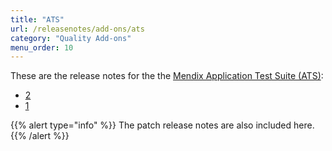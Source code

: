 ```yaml
---
title: "ATS"
url: /releasenotes/add-ons/ats
category: "Quality Add-ons"
menu_order: 10
---
```


These are the release notes for the the [Mendix Application Test Suite (ATS)](/addons/ats-addon/):

* [2](ats-2)
* [1](ats-1)

{{% alert type="info" %}}
The patch release notes are also included here.
{{% /alert %}}
